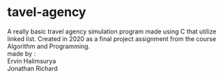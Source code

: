# tavel-agency
A really basic travel agency simulation program made using C that utilize linked list. Created in 2020 as a final project assignment from the course Algorithm and Programming.  
made by :  
Ervin Halimsurya  
Jonathan Richard
